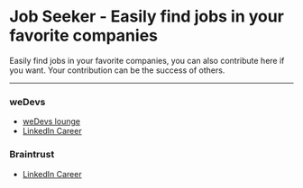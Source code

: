 # Job Seeker - Easily find jobs in your favorite companies

Easily find jobs in your favorite companies, you can also contribute here if you want. Your contribution can be the success of others.

---

### weDevs

- [weDevs lounge](https://lounge.wedevs.com/)
- [LinkedIn Career](https://www.linkedin.com/company/wedevs/jobs)

### Braintrust

- [LinkedIn Career](https://www.linkedin.com/company/usebraintrust/jobs)

